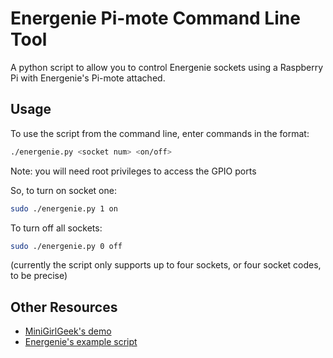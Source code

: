 # Energenie Pi-mote Command Line Tool

A python script to allow you to control Energenie sockets using a Raspberry Pi with Energenie's Pi-mote attached.

## Usage

To use the script from the command line, enter commands in the format:

```sh
./energenie.py <socket num> <on/off>
```

Note: you will need root privileges to access the GPIO ports

So, to turn on socket one:

```sh
sudo ./energenie.py 1 on
```

To turn off all sockets:

```sh
sudo ./energenie.py 0 off
```

(currently the script only supports up to four sockets, or four socket codes, to be precise)

## Other Resources

* [MiniGirlGeek's demo](https://github.com/MiniGirlGeek/energenie-demo)
* [Energenie's example script](https://energenie4u.co.uk/res/pdfs/ENER314%20UM.pdf)
